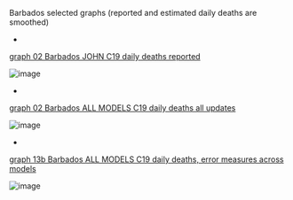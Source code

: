Barbados selected graphs (reported and estimated daily deaths are smoothed) 

*

[graph 02 Barbados JOHN C19 daily deaths reported](https://github.com/pourmalek/CovidLongitudinal/blob/main/output/countries/Barbados/graph%2002%20Barbados%20JOHN%20C19%20daily%20deaths%20reported.pdf)

![image](https://github.com/pourmalek/CovidLongitudinal/assets/30849720/64db1b59-cc14-4172-b42a-bea7e33e0df5)

*

[graph 02 Barbados ALL MODELS C19 daily deaths all updates](https://github.com/pourmalek/CovidLongitudinal/blob/main/output/countries/Barbados/graph%2002%20Barbados%20ALL%20MODELS%20C19%20daily%20deaths%20all%20updates.pdf)

![image](https://github.com/pourmalek/CovidLongitudinal/assets/30849720/6b98b246-8482-43e4-a67c-7dd1e042fa0e)

*

[graph 13b Barbados ALL MODELS C19 daily deaths, error measures across models](https://github.com/pourmalek/CovidLongitudinal/blob/main/output/countries/Barbados/graph%2013b%20Barbados%20ALL%20MODELS%20C19%20daily%20deaths%2C%20error%20measures%20across%20models.pdf)

![image](https://github.com/pourmalek/CovidLongitudinal/assets/30849720/2dd57270-8628-434b-810e-9404599263c6)

